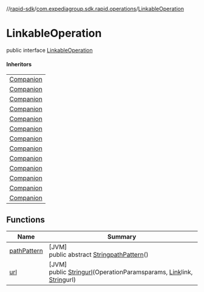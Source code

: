 //[rapid-sdk](../../../index.md)/[com.expediagroup.sdk.rapid.operations](../index.md)/[LinkableOperation](index.md)

# LinkableOperation

public interface [LinkableOperation](index.md)

#### Inheritors

| |
|---|
| [Companion](../-change-room-details-operation/-companion/index.md) |
| [Companion](../-commit-change-operation/-companion/index.md) |
| [Companion](../-delete-held-booking-operation/-companion/index.md) |
| [Companion](../-delete-room-operation/-companion/index.md) |
| [Companion](../-get-additional-availability-operation/-companion/index.md) |
| [Companion](../-get-payment-options-operation/-companion/index.md) |
| [Companion](../-get-property-content-operation/-companion/index.md) |
| [Companion](../-get-reservation-by-itinerary-id-operation/-companion/index.md) |
| [Companion](../-post-itinerary-operation/-companion/index.md) |
| [Companion](../-post-payment-sessions-operation/-companion/index.md) |
| [Companion](../-price-check-operation/-companion/index.md) |
| [Companion](../-put-complete-payment-session-operation/-companion/index.md) |
| [Companion](../-put-resume-booking-operation/-companion/index.md) |

## Functions

| Name | Summary |
|---|---|
| [pathPattern](path-pattern.md) | [JVM]<br>public abstract [String](https://docs.oracle.com/javase/8/docs/api/java/lang/String.html)[pathPattern](path-pattern.md)() |
| [url](url.md) | [JVM]<br>public [String](https://docs.oracle.com/javase/8/docs/api/java/lang/String.html)[url](url.md)(OperationParamsparams, [Link](../../com.expediagroup.sdk.rapid.models/-link/index.md)link, [String](https://docs.oracle.com/javase/8/docs/api/java/lang/String.html)url) |
